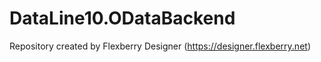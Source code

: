 # DataLine10.ODataBackend
Repository created by Flexberry Designer (https://designer.flexberry.net)
